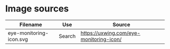 # Image sources

Filename | Use | Source 
----|----|----
eye-monitoring-icon.svg | Search | https://uxwing.com/eye-monitoring-icon/

